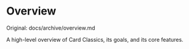 # Overview

Original: docs/archive/overview.md

A high-level overview of Card Classics, its goals, and its core features.
